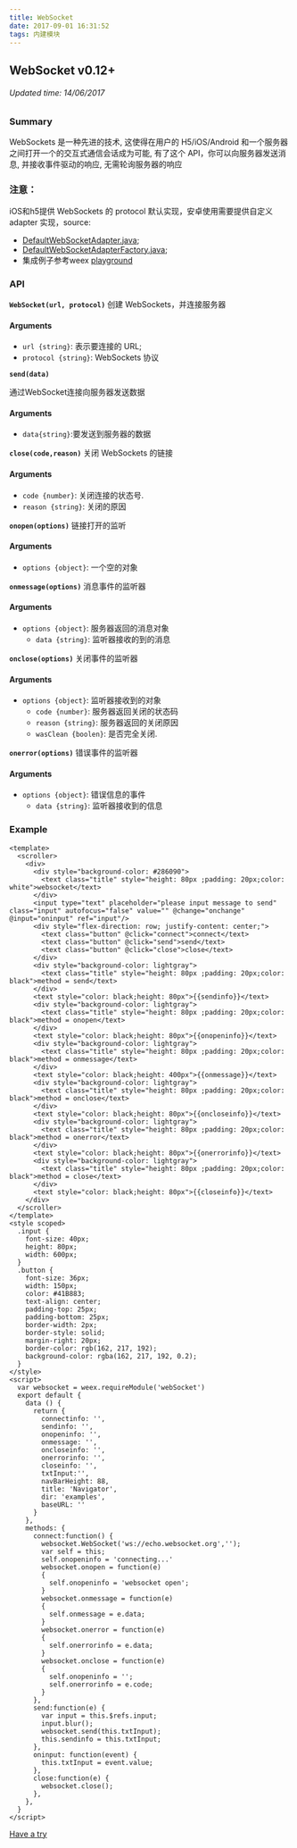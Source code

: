 ```yaml
---
title: WebSocket
date: 2017-09-01 16:31:52
tags: 内建模块
---
```


## WebSocket v0.12+
###### Updated time: 14/06/2017

### Summary
WebSockets 是一种先进的技术, 这使得在用户的 H5/iOS/Android 和一个服务器之间打开一个的交互式通信会话成为可能, 有了这个 API，你可以向服务器发送消息, 并接收事件驱动的响应, 无需轮询服务器的响应

### 注意：
iOS和h5提供 WebSockets 的 protocol 默认实现，安卓使用需要提供自定义 adapter 实现，source:
* [DefaultWebSocketAdapter.java](https://github.com/apache/incubator-weex/blob/dev/android/commons/src/main/java/com/alibaba/weex/commons/adapter/DefaultWebSocketAdapter.java);
* [DefaultWebSocketAdapterFactory.java](https://github.com/apache/incubator-weex/blob/dev/android/commons/src/main/java/com/alibaba/weex/commons/adapter/DefaultWebSocketAdapterFactory.java);
* 集成例子参考weex [playground](https://github.com/apache/incubator-weex/tree/dev/android/playground)

### API
**`WebSocket(url, protocol)`**
创建 WebSockets，并连接服务器

#### Arguments
* `url {string}`: 表示要连接的 URL;
* `protocol {string}`: WebSockets 协议

**`send(data)`**

通过WebSocket连接向服务器发送数据

#### Arguments
* `data{string}`:要发送到服务器的数据

**`close(code,reason)`**
关闭 WebSockets 的链接

#### Arguments
* `code {number}`: 关闭连接的状态号.
* `reason {string}`: 关闭的原因

**`onopen(options)`**
链接打开的监听

#### Arguments
* `options {object}`: 一个空的对象

**`onmessage(options)`**
消息事件的监听器

#### Arguments
* `options {object}`: 服务器返回的消息对象
  * `data {string}`: 监听器接收的到的消息

**`onclose(options)`**
关闭事件的监听器

#### Arguments
* `options {object}`: 监听器接收到的对象
  * `code {number}`: 服务器返回关闭的状态码
  * `reason {string}`: 服务器返回的关闭原因
  * `wasClean {boolen}`: 是否完全关闭.

**`onerror(options)`**
错误事件的监听器

#### Arguments
* `options {object}`: 错误信息的事件
  * `data {string}`: 监听器接收到的信息

### Example
```
<template>
  <scroller>
    <div>
      <div style="background-color: #286090">
        <text class="title" style="height: 80px ;padding: 20px;color: white">websocket</text>
      </div>
      <input type="text" placeholder="please input message to send" class="input" autofocus="false" value="" @change="onchange" @input="oninput" ref="input"/>
      <div style="flex-direction: row; justify-content: center;">
        <text class="button" @click="connect">connect</text>
        <text class="button" @click="send">send</text>
        <text class="button" @click="close">close</text>
      </div>
      <div style="background-color: lightgray">
        <text class="title" style="height: 80px ;padding: 20px;color: black">method = send</text>
      </div>
      <text style="color: black;height: 80px">{{sendinfo}}</text>
      <div style="background-color: lightgray">
        <text class="title" style="height: 80px ;padding: 20px;color: black">method = onopen</text>
      </div>
      <text style="color: black;height: 80px">{{onopeninfo}}</text>
      <div style="background-color: lightgray">
        <text class="title" style="height: 80px ;padding: 20px;color: black">method = onmessage</text>
      </div>
      <text style="color: black;height: 400px">{{onmessage}}</text>
      <div style="background-color: lightgray">
        <text class="title" style="height: 80px ;padding: 20px;color: black">method = onclose</text>
      </div>
      <text style="color: black;height: 80px">{{oncloseinfo}}</text>
      <div style="background-color: lightgray">
        <text class="title" style="height: 80px ;padding: 20px;color: black">method = onerror</text>
      </div>
      <text style="color: black;height: 80px">{{onerrorinfo}}</text>
      <div style="background-color: lightgray">
        <text class="title" style="height: 80px ;padding: 20px;color: black">method = close</text>
      </div>
      <text style="color: black;height: 80px">{{closeinfo}}</text>
    </div>
  </scroller>
</template>
<style scoped>
  .input {
    font-size: 40px;
    height: 80px;
    width: 600px;
  }
  .button {
    font-size: 36px;
    width: 150px;
    color: #41B883;
    text-align: center;
    padding-top: 25px;
    padding-bottom: 25px;
    border-width: 2px;
    border-style: solid;
    margin-right: 20px;
    border-color: rgb(162, 217, 192);
    background-color: rgba(162, 217, 192, 0.2);
  }
</style>
<script>
  var websocket = weex.requireModule('webSocket')
  export default {
    data () {
      return {
        connectinfo: '',
        sendinfo: '',
        onopeninfo: '',
        onmessage: '',
        oncloseinfo: '',
        onerrorinfo: '',
        closeinfo: '',
        txtInput:'',
        navBarHeight: 88,
        title: 'Navigator',
        dir: 'examples',
        baseURL: ''
      }
    },
    methods: {
      connect:function() {
        websocket.WebSocket('ws://echo.websocket.org','');
        var self = this;
        self.onopeninfo = 'connecting...'
        websocket.onopen = function(e)
        {
          self.onopeninfo = 'websocket open';
        }
        websocket.onmessage = function(e)
        {
          self.onmessage = e.data;
        }
        websocket.onerror = function(e)
        {
          self.onerrorinfo = e.data;
        }
        websocket.onclose = function(e)
        {
          self.onopeninfo = '';
          self.onerrorinfo = e.code;
        }
      },
      send:function(e) {
        var input = this.$refs.input;
        input.blur();
        websocket.send(this.txtInput);
        this.sendinfo = this.txtInput;
      },
      oninput: function(event) {
        this.txtInput = event.value;
      },
      close:function(e) {
        websocket.close();
      },
    },
  }
</script>
```
[Have a try](http://dotwe.org/vue/6d8bdfe66f24fda1a2dc6158b0182573)
